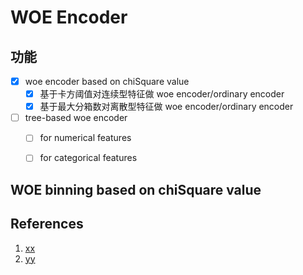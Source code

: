 # WOE Encoder

## 功能

- [x] woe encoder based on chiSquare value
  - [x] 基于卡方阈值对连续型特征做 woe encoder/ordinary encoder
  - [x] 基于最大分箱数对离散型特征做 woe encoder/ordinary encoder
 
- [ ] tree-based woe encoder
  - [ ] for numerical features
  - [ ] for categorical features


## WOE binning based on chiSquare value


## References
1. [xx](link)
2. [yy](link)


